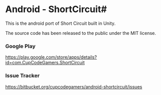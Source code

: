 # Android - ShortCircuit#
This is the android port of Short Circuit built in Unity.

The source code has been released to the public under the MIT license.

### Google Play ###
https://play.google.com/store/apps/details?id=com.CupCodeGamers.ShortCircuit
### Issue Tracker ###
https://bitbucket.org/cupcodegamers/android-shortcircuit/issues